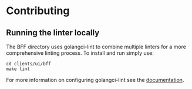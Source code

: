 # Contributing

## Running the linter locally
The BFF directory uses golangci-lint to combine multiple linters for a more comprehensive linting process. To install and run simply use:

```shell
cd clients/ui/bff
make lint
```

For more information on configuring golangci-lint see the [documentation](https://golangci-lint.run/).
